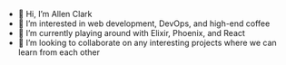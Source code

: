 - 👋 Hi, I’m Allen Clark
- 👀 I’m interested in web development, DevOps, and high-end coffee
- 🌱 I’m currently playing around with Elixir, Phoenix, and React
- 💞️ I’m looking to collaborate on any interesting projects where we can learn from each other

<!---
ClarkAllen1556/ClarkAllen1556 is a ✨ special ✨ repository because its `README.md` (this file) appears on your GitHub profile.
You can click the Preview link to take a look at your changes.
--->
